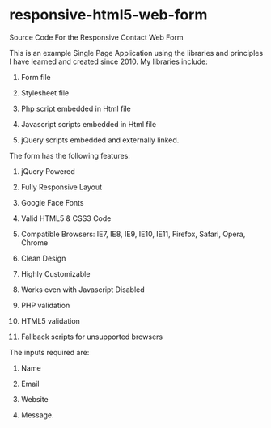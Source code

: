 responsive-html5-web-form
=========================

Source Code For the Responsive Contact Web Form

This is an example Single Page Application using the libraries and principles I have learned and created since 2010. My libraries include:

1. Form file

2. Stylesheet file

3. Php script embedded in Html file

4. Javascript scripts embedded in Html file

5. jQuery scripts embedded and externally linked.

The form has the following features:
1. jQuery Powered

2. Fully Responsive Layout

3. Google Face Fonts

4. Valid HTML5 & CSS3 Code

5. Compatible Browsers: IE7, IE8, IE9, IE10, IE11, Firefox, Safari, Opera, Chrome

6. Clean Design

7. Highly Customizable

8. Works even with Javascript Disabled

9. PHP validation

10. HTML5 validation

11. Fallback scripts for unsupported browsers

The inputs required are:

1. Name

2. Email

3. Website

4. Message.
